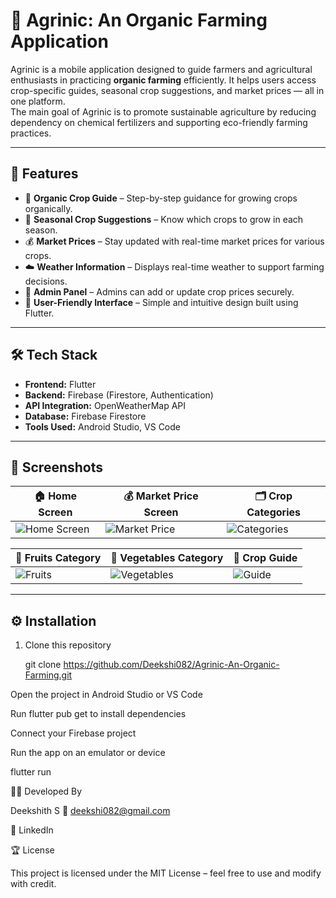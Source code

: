 
# 🌿 Agrinic: An Organic Farming Application

Agrinic is a mobile application designed to guide farmers and agricultural enthusiasts in practicing **organic farming** efficiently. It helps users access crop-specific guides, seasonal crop suggestions, and market prices — all in one platform.  
The main goal of Agrinic is to promote sustainable agriculture by reducing dependency on chemical fertilizers and supporting eco-friendly farming practices.

---

## 🚀 Features

- 🌱 **Organic Crop Guide** – Step-by-step guidance for growing crops organically.  
- 📅 **Seasonal Crop Suggestions** – Know which crops to grow in each season.  
- 💰 **Market Prices** – Stay updated with real-time market prices for various crops.  
- ☁️ **Weather Information** – Displays real-time weather to support farming decisions.  
- 🔐 **Admin Panel** – Admins can add or update crop prices securely.  
- 🧭 **User-Friendly Interface** – Simple and intuitive design built using Flutter.

---

## 🛠️ Tech Stack

- **Frontend:** Flutter  
- **Backend:** Firebase (Firestore, Authentication)  
- **API Integration:** OpenWeatherMap API  
- **Database:** Firebase Firestore  
- **Tools Used:** Android Studio, VS Code  

---

## 📸 Screenshots  

| 🏠 Home Screen | 💰 Market Price Screen | 🗂️ Crop Categories |
|----------------|------------------------|--------------------|
| ![Home Screen](assets/home.jpg) | ![Market Price](assets/price.jpg) | ![Categories](assets/category.jpg) |

| 🍎 Fruits Category | 🥕 Vegetables Category | 📖 Crop Guide |
|--------------------|------------------------|---------------|
| ![Fruits](assets/fruits.jpg) | ![Vegetables](assets/vegetables.jpg) | ![Guide](assets/guide.jpg) |

---

## ⚙️ Installation

1. Clone this repository  
   
   git clone https://github.com/Deekshi082/Agrinic-An-Organic-Farming.git


Open the project in Android Studio or VS Code

Run flutter pub get to install dependencies

Connect your Firebase project

Run the app on an emulator or device

flutter run

👨‍💻 Developed By

Deekshith S
📧 deekshi082@gmail.com

🔗 LinkedIn

🏆 License

This project is licensed under the MIT License – feel free to use and modify with credit.